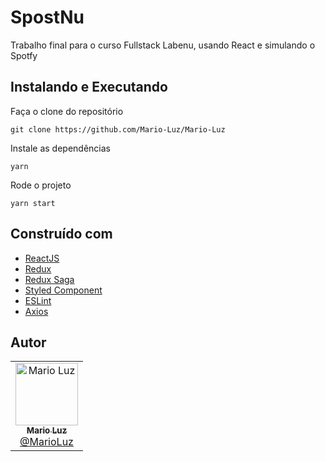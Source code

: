
# SpostNu

Trabalho final para o curso Fullstack Labenu, usando React e simulando o Spotfy

## Instalando e Executando

Faça o clone do repositório

```
git clone https://github.com/Mario-Luz/Mario-Luz
```

Instale as dependências

```
yarn
```

Rode o projeto

```
yarn start
```

## Construído com

- [ReactJS](https://pt-br.reactjs.org/)
- [Redux](https://redux.js.org/)
- [Redux Saga](https://github.com/redux-saga/redux-saga)
- [Styled Component](https://www.styled-components.com/)
- [ESLint](https://eslint.org/)
- [Axios](https://github.com/axios/axios)

## Autor

<table>
  <tr>
    <td align="center">
      <a href="https://github.com/Mario-Luz/Mario-Luz">
        <img src="https://avatars2.githubusercontent.com/u/60905208?s=400&u=f616bf9044f7835bf7ec1266162bc9998680ee65&v=4" width="100px;" alt="Mario Luz"/>
        <br />
        <sub>
          <b>Mario Luz</b>
        </sub>
       </a>
       <br />
       <a href="https://github.com/Mario-Luz/Mario-Luz" title="Code">@MarioLuz</a>
    </td>
  </tr>
</table>

